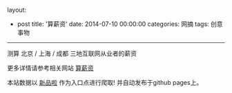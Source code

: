 layout: 
  - post 
title: '算薪资' 
date: 2014-07-10 00:00:00 
categories: 网摘 
tags: 创意事物 
---

测算 北京 / 上海 / 成都 三地互联网从业者的薪资  

更多详情请参考相关网站 [算薪资](http://suanxinzi.com/)  

本站数据以 [新品啦](http://xinpinla.com/) 作为入口点进行爬取! 并自动发布于github pages上。  
